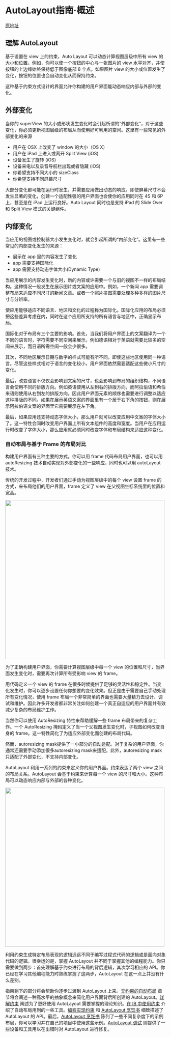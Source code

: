 # AutoLayout指南·概述

[原地址](https://developer.apple.com/library/content/documentation/UserExperience/Conceptual/AutolayoutPG/index.html#//apple_ref/doc/uid/TP40010853-CH7-SW1)

## 理解 AutoLayout

基于设置在 view 上的约束，Auto Layout 可以动态计算视图层级中所有 view 的大小和位置。例如，你可以使一个按钮的中心与一张图片的 view 水平对齐，并使按钮的上边缘始终保持低于图像底部 8 个点。如果图片 view 的大小或位置发生了变化，按钮的位置也会自动变化从而保持约束。

这种基于约束方式设计的界面允许你构建的用户界面能动态响应内部与外部的变化。

## 外部变化

当你的 superView 的大小或形状发生变化时会引起所谓的“外部变化”，对于这些变化，你必须更新视图层级的布局从而使用好可利用的空间。这里有一些常见的外部变化的来源

* 用户在 OSX 上改变了 window 的大小（OS X）
* 用户在 iPad 上进入或离开 Split View (iOS)
* 设备发生了旋转 (iOS)
* 设备来电以及录音导航栏出现或者隐藏 (iOS)
* 你希望支持不同大小的 sizeClass
* 你希望支持不同屏幕尺寸

大部分变化都可能在运行时发生，并需要应用做出动态的响应。即使屏幕尺寸不会发生显著的变化，创建一个适配性强的用户界面也会使你的应用同时在 4S 和 6P 上，甚至是在 iPad 上运行良好。Auto Layout 同时也是支持 iPad 的 Slide Over 和 Split View 模式的关键组件。

## 内部变化

当应用的视图或控制器大小发生变化时，就会引起所谓的“内部变化”。这里有一些常见的内部变化发生的来源：

* 展示在 app 里的内容发生了变化
* app 需要支持国际化
* app 需要支持动态字体大小(Dynamic Type)

当应用展示的内容发生变化时，新的内容或许需要一个与旧的视图不一样的布局结构。这种情况一般发生在展示图片或文案的应用中。例如，一个新闻 app 需要调整布局来适应不同尺寸的新闻文章。或者一个照片拼图需要处理多种多样的图片尺寸与分辨率。

使应用能够适应不同语言、地区和文化的过程称为国际化。国际化应用的布局必须把这些差异考虑在内，同时在这个应用所支持的所有语言与地区中，正确显示布局。

国际化对于布局有三个主要的影响。首先，当我们将用户界面上的文案翻译为一个不同的语言时，字符需要不同空间来展示。例如德语相对于英语就需要比较多的空间来展示，而日语所需空间一般会少很多。

其次，不同地区展示日期与数字的样式可能有所不同，即使这些地区使用同一种语言。尽管这些样式相对于语言的变化较小，用户界面依然需要适配这些微小尺寸的变化。

最后，改变语言不仅仅会影响到文案的尺寸，也会影响到布局的组织结构，不同语言会使用不同的排版方向。例如英语使用从左到右的排版方向，而阿拉伯语和希伯来语则使用从右到左的排版方向。因此用户界面元素的顺序也需要进行调整以适应这种排版的不同。如果在展示英语文案的界面里有一个居于右下角的按钮，则在展示阿拉伯语文案的界面里它需要展示在左下角。

最后，如果应用还支持动态字体大小，那么用户就可以改变应用中文案的字体大小了。这一特性会同时改变用户界面上所有文本组件的高度和宽度。当用户在应用运行时改变了字体大小，那么应用就必须同时改变字体和布局结构来适应这种变化。

### 自动布局与基于 Frame 的布局对比

构建用户界面有三种主要的方式。你可以用 frame 代码布局用户界面，也可以用 autoResizing 技术自动实现对外部变化的一些响应，同时也可以用 autoLayout 技术。

传统的开发过程中，开发者们通过手动为视图层级中的每个 view 设置 frame 的方式，来布局他们的用户界面，frame 定义了 view 在父视图坐标系统里的位置和宽高。

<img src="https://developer.apple.com/library/content/documentation/UserExperience/Conceptual/AutolayoutPG/Art/layout_views_2x.png" width=500>

为了正确构建用户界面，你需要计算视图层级中每一个 view 的位置和尺寸，当界面发生变化时，需要再次计算所有受影响 view 的 frame。

用代码定义一个 view 的 frame 在很多时候提供了足够的灵活性和稳定性。当变化发生时，你可以逐步设置任何你想要的变化效果。但正是由于需要自己手动处理所有变化情况，使用 frame 布局一个非常简单的界面也需要大量精力去设计、调试和维护。因此许多开发者都非常关注如何创建一个真正自适应的用户界面并有效减少复杂的布局维护工作。

当然你可以使用 AutoResizing 特性来帮助缓解一些 frame 布局带来的复杂工作。一个 AutoResizing 掩码定义了当一个父视图发生变化时，子视图如何改变自身的 frame。这一特性简化了为适应外部变化而创建的布局代码。

然而，autoresizing mask提供了一小部分的自动适配。对于复杂的用户界面，你通常还需要手动添加很多autoresizing mask来适配。此外，autoresizing mask只适配了外部变化，不支持内部变化。

AutoLayout 利用一系列的约束来定义你的用户界面。约束表达了两个 view 之间的布局关系。AutoLayout 会基于约束来计算每一个 view 的尺寸和大小。这种布局可以动态响应内部与外部的各种变化。

<img src="https://developer.apple.com/library/content/documentation/UserExperience/Conceptual/AutolayoutPG/Art/layout_constraints_2x.png" width=500>

利用约束生成特定布局表现的逻辑远远不同于编写过程式代码的逻辑或是面向对象代码的逻辑。很幸运的是，掌握 AutoLayout 并不同于掌握其他的编程能力。你只需要做到两步：首先理解基于约束进行布局的背后逻辑，其次学习相应的 API。你已经在学习其他编程能力时熟练掌握了这两步，AutoLayout 在这一点上并没有什么差别。

指南剩下的部分将会帮助你逐步过渡到 AutoLayout 上来。[无约束的自动布局](https://developer.apple.com/library/content/documentation/UserExperience/Conceptual/AutolayoutPG/AutoLayoutWithoutConstraints.html#//apple_ref/doc/uid/TP40010853-CH8-SW1) 章节将会阐述一种高水平的抽象概念来简化用户界面背后所创建的 AutoLayout。[详解约束](https://developer.apple.com/library/content/documentation/UserExperience/Conceptual/AutolayoutPG/AnatomyofaConstraint.html#//apple_ref/doc/uid/TP40010853-CH9-SW1) 阐述为了更好使用 AutoLayout 需要掌握的理论知识。[在 IB 中使用约束](https://developer.apple.com/library/content/documentation/UserExperience/Conceptual/AutolayoutPG/WorkingwithConstraintsinInterfaceBuidler.html#//apple_ref/doc/uid/TP40010853-CH10-SW1) 介绍了自动布局用到的一些工具。[编程实现约束](https://developer.apple.com/library/content/documentation/UserExperience/Conceptual/AutolayoutPG/ProgrammaticallyCreatingConstraints.html#//apple_ref/doc/uid/TP40010853-CH16-SW1) 和 [AutoLayout 烹饪书](https://developer.apple.com/library/content/documentation/UserExperience/Conceptual/AutolayoutPG/LayoutUsingStackViews.html#//apple_ref/doc/uid/TP40010853-CH3-SW1) 细致描述了 AutoLayout 的 API。最后，[AutoLayout 烹饪书](https://developer.apple.com/library/content/documentation/UserExperience/Conceptual/AutolayoutPG/LayoutUsingStackViews.html#//apple_ref/doc/uid/TP40010853-CH3-SW1) 陈列了一些不同复杂度下的示例布局，你可以学习并在自己的项目中使用这些示例。[AutoLayout 调试](https://developer.apple.com/library/content/documentation/UserExperience/Conceptual/AutolayoutPG/TypesofErrors.html#//apple_ref/doc/uid/TP40010853-CH22-SW1) 则提供了一些设备和工具用以在出错时对 AutoLayout 进行修复。